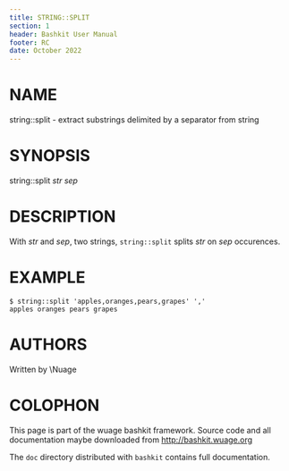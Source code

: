 ```yaml
---
title: STRING::SPLIT
section: 1
header: Bashkit User Manual
footer: RC
date: October 2022
---
```


# NAME

string::split - extract substrings delimited by a separator from string

# SYNOPSIS

string::split *str* *sep*

# DESCRIPTION

With *str* and *sep*, two strings, `string::split`
splits *str* on *sep* occurences.

# EXAMPLE

    $ string::split 'apples,oranges,pears,grapes' ','
    apples oranges pears grapes

# AUTHORS
Written by \\Nuage

# COLOPHON
This page is part of the wuage bashkit framework. Source code and all
documentation maybe downloaded from <http://bashkit.wuage.org>

The `doc` directory distributed with `bashkit` contains full documentation.
